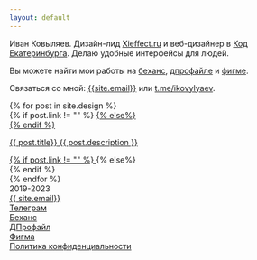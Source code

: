 ```yaml
---
layout: default
---
```

<div class='container-fluid'>
    <div class='row'>
        <div class='col-md-10 col-12 offset-md-1'>
            <p><span class='main-color'>Иван Ковыляев.</span> Дизайн-лид <a class='link' href="https://xieffect.ru" target="blank">Xieffect.ru</a> и веб-дизайнер в <a class='link' href="https://ekaterinburg.dev/" target="blank">Код Екатеринбурга</a>. Делаю удобные интерфейсы для людей.</p>
        </div>
    </div>
    <div class='row'>
        <div class='col-md-10 col-12 offset-md-1'>
            <p>Вы можете найти мои работы на <a class='link' href="https://behance.net/{{site.behance}}" target="blank">беханс</a>, <a class='link' href="https://dprofile.ru/{{site.dprofile}}" target="blank">дпрофайле</a> и <a class='link' href="https://figma.com/@{{site.figma}}" target="blank">фигме</a>.</p>
        </div>
    </div>
    <div class='row'>
        <div class='col-md-10 col-12 offset-md-1'>
            <p>Связаться со мной: <a class='link' href="mailto:{{site.email}}" target="blank">{{site.email}}</a> или <a class='link' href="https://t.me/{{site.telegram}}" target="blank">t.me/ikovylyaev</a>.</p>
        </div>
    </div>
    {% for post in site.design %}
    <div class='row'>
        <div class='col-12'>
            <div class='image' style="background: url({{site.url}}/img/works/{{ post.image }}.png); background-size: {{ post.imgsize }}; background-position: center; background-repeat: no-repeat; background-color: {{ post.bgcolor}};"></div>
        </div>
        {% if post.link != "" %}
            <a  href="{{ post.link }}" target="blank" class='col-md-10 col-12 offset-md-1'>
        {% else%}
            <div class='col-md-10 col-12 offset-md-1'>
        {% endif %}
            <p>
                <span class='main-color'>{{ post.title}}</span> 
                {{ post.description }}
            </p>
        {% if post.link != "" %}
            </a>
        {% else%}
            </div>
        {% endif %}
    </div>
    {% endfor %}
    <footer class='row'>
        <div class='row'>
            <div class='col'>2019-2023</div>
            <div class='col text-center'><a class='link' target='blank' href='mailto:{{ site.email }}'>{{ site.email}}</a></div>
            <div class='col text-center'><a class='link' target='blank' href='https://t.me/{{ site.telegram }}'>Телеграм</a></div>
            <div class='col text-center'><a class='link' target='blank' href='https://behance.net/{{ site.behance }}'>Беханс</a></div>
            <div class='col text-center'><a class='link' target='blank' href='https://dprofile.ru/{{ site.dprofile }}'>ДПрофайл</a></div>
            <div class='col text-end'><a class='link' target='blank' href='https://figma.com/@{{ site.figma }}'>Фигма</a></div>
        </div>
        <div class='row text-center'>
            <div class='col'><a class='link secondary-link' href='{{ site.url }}/policy'>Политика конфиденциальности</a></div>
        </div>
    </footer>
</div>
